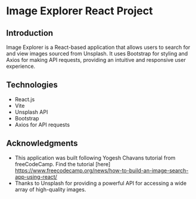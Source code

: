 # Image Explorer React Project

## Introduction
Image Explorer is a React-based application that allows users to search for and view images sourced from Unsplash. It uses Bootstrap for styling and Axios for making API requests, providing an intuitive and responsive user experience.

## Technologies
- React.js
- Vite
- Unsplash API
- Bootstrap
- Axios for API requests
  
## Acknowledgments
- This application was built following Yogesh Chavans tutorial from freeCodeCamp. Find the tutorial [here] https://www.freecodecamp.org/news/how-to-build-an-image-search-app-using-react/
- Thanks to Unsplash for providing a powerful API for accessing a wide array of high-quality images.

